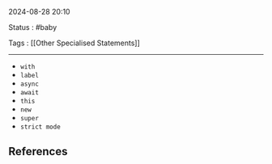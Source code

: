 2024-08-28 20:10

Status : #baby 

Tags : [[Other Specialised Statements]]

---

- `with`
- `label`
- `async`
- `await`
- `this`
- `new`
- `super`
- `strict mode`

## **References** 

